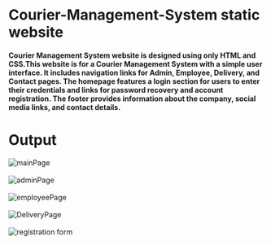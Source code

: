 # Courier-Management-System static website
#### Courier Management System website is designed using only HTML and CSS.This website is for a Courier Management System with a simple user interface. It includes navigation links for Admin, Employee, Delivery, and Contact pages. The homepage features a login section for users to enter their credentials and links for password recovery and account registration. The footer provides information about the company, social media links, and contact details.
# Output
![mainPage](https://github.com/user-attachments/assets/aa3762d6-4872-4683-ad94-1ffe254453f3)<br>
<br>
![adminPage](https://github.com/user-attachments/assets/38e63b45-41d7-4763-84b2-ed320826442b)
<br><br>
![employeePage](https://github.com/user-attachments/assets/e56fcd1e-1a54-4bc1-ad62-a3de52b23015)
<br><br>
![DeliveryPage](https://github.com/user-attachments/assets/4d8ec75e-fb52-44e7-9b1a-49b38434b5e7)
<br><br>
![registration form](https://github.com/user-attachments/assets/22278e36-212d-43f4-b665-2c3c42397f06)



